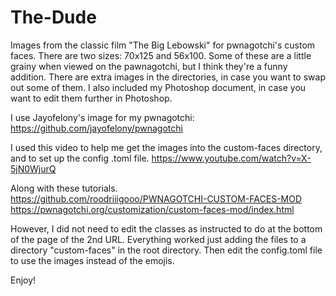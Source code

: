 # The-Dude
Images from the classic film "The Big Lebowski" for pwnagotchi's custom faces.
There are two sizes: 70x125 and 56x100.
Some of these are a little grainy when viewed on the pawnagotchi, but I think they're a funny addition.
There are extra images in the directories, in case you want to swap out some of them.
I also included my Photoshop document, in case you want to edit them further in Photoshop.

I use Jayofelony's image for my pwnagotchi:  
https://github.com/jayofelony/pwnagotchi 

I used this video to help me get the images into the custom-faces directory, and to set up the config .toml file.
https://www.youtube.com/watch?v=X-5jN0WjurQ 

Along with these tutorials.  
https://github.com/roodriiigooo/PWNAGOTCHI-CUSTOM-FACES-MOD  
https://pwnagotchi.org/customization/custom-faces-mod/index.html 

However, I did not need to edit the classes as instructed to do at the bottom of the page of the 2nd URL.
Everything worked just adding the files to a directory "custom-faces" in the root directory.
Then edit the config.toml file to use the images instead of the emojis.

Enjoy!
